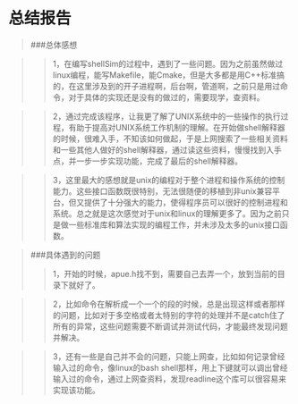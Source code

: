 总结报告
===

>###总体感想


>>1，在编写shellSim的过程中，遇到了一些问题。因为之前虽然做过linux编程，能写Makefile，能Cmake，但是大多都是用C++标准搞的，在这里涉及到的开子进程啊，后台啊，管道啊，之前只是用过命令，对于具体的实现还是没有的做过的，需要现学，查资料。

>>2，通过完成该程序，让我更了解了UNIX系统中的一些操作的执行过程，有助于提高对UNIX系统工作机制的理解。在开始做shell解释器的时候，很难入手，不知该如何做起，于是上网搜索了一些相关资料和一些其他人做好的shell解释器，通过读这些资料，慢慢找到入手点，并一步一步实现功能，完成了最后的shell解释器。

>>3，这里最大的感想就是unix的编程对于整个进程和操作系统的控制能力。这些接口函数既很特别，无法很随便的移植到非unix兼容平台，但又提供了十分强大的能力，使得程序员可以很好的控制进程和系统。总之就是这次感觉对于unix和linux的理解更多了。因为之前只是做一些标准库和算法实现的编程工作，并未涉及太多的unix接口函数。

>###具体遇到的问题
>>1，开始的时候，apue.h找不到，需要自己去弄一个，放到当前的目录下就好了。

>>2，比如命令在解析成一个一个的段的时候，总是出现这样或者那样的问题，比如对于多空格或者太特别的字符的处理并不是catch住了所有的异常，这些问题需要不断调试并测试代码，才能最终发现问题并解决。

>>3，还有一些是自己并不会的问题，只能上网查，比如如何记录曾经输入过的命令，像linux的bash shell那样，用上下键就可以调出曾经输入过的命令，通过上网查资料，发现readline这个库可以很容易来实现该功能。
